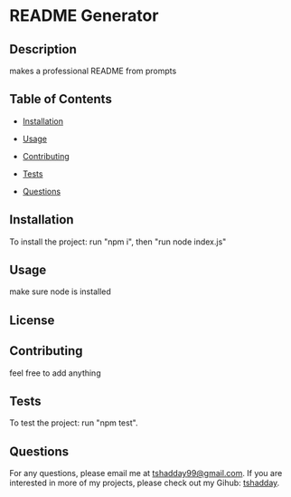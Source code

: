 # README Generator

   

  ## Description

  makes a professional README from prompts
  
  ## Table of Contents

  * [Installation](#installation)
  * [Usage](#usage)
   
  * [Contributing](#contributing)
  * [Tests](#tests)
  * [Questions](#questions)

  ## Installation

  To install the project: run "npm i", then "run node index.js"

  ## Usage

  make sure node is installed

  ## License

   

  ## Contributing

  feel free to add anything

  ## Tests

  To test the project: run "npm test".

  ## Questions

  For any questions, please email me at tshadday99@gmail.com.
  If you are interested in more of my projects, please check out my Gihub: [tshadday](https://github.com/tshadday).
